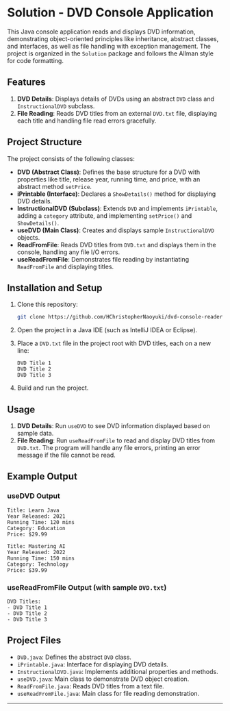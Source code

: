 # Solution - DVD Console Application

This Java console application reads and displays DVD information, demonstrating object-oriented principles like inheritance, abstract classes, and interfaces, as well as file handling with exception management. The project is organized in the `Solution` package and follows the Allman style for code formatting.

## Features

1. **DVD Details**: Displays details of DVDs using an abstract `DVD` class and `InstructionalDVD` subclass.
2. **File Reading**: Reads DVD titles from an external `DVD.txt` file, displaying each title and handling file read errors gracefully.

## Project Structure

The project consists of the following classes:

- **DVD (Abstract Class)**: Defines the base structure for a DVD with properties like title, release year, running time, and price, with an abstract method `setPrice`.
- **iPrintable (Interface)**: Declares a `ShowDetails()` method for displaying DVD details.
- **InstructionalDVD (Subclass)**: Extends `DVD` and implements `iPrintable`, adding a `category` attribute, and implementing `setPrice()` and `ShowDetails()`.
- **useDVD (Main Class)**: Creates and displays sample `InstructionalDVD` objects.
- **ReadFromFile**: Reads DVD titles from `DVD.txt` and displays them in the console, handling any file I/O errors.
- **useReadFromFile**: Demonstrates file reading by instantiating `ReadFromFile` and displaying titles.

## Installation and Setup

1. Clone this repository:
   ```bash
   git clone https://github.com/HChristopherNaoyuki/dvd-console-reader.git
   ```

2. Open the project in a Java IDE (such as IntelliJ IDEA or Eclipse).

3. Place a `DVD.txt` file in the project root with DVD titles, each on a new line:
   ```
   DVD Title 1
   DVD Title 2
   DVD Title 3
   ```

4. Build and run the project.

## Usage

1. **DVD Details**: Run `useDVD` to see DVD information displayed based on sample data.
2. **File Reading**: Run `useReadFromFile` to read and display DVD titles from `DVD.txt`. The program will handle any file errors, printing an error message if the file cannot be read.

## Example Output

### useDVD Output

```
Title: Learn Java
Year Released: 2021
Running Time: 120 mins
Category: Education
Price: $29.99

Title: Mastering AI
Year Released: 2022
Running Time: 150 mins
Category: Technology
Price: $39.99
```

### useReadFromFile Output (with sample `DVD.txt`)

```
DVD Titles:
- DVD Title 1
- DVD Title 2
- DVD Title 3
```

## Project Files

- `DVD.java`: Defines the abstract `DVD` class.
- `iPrintable.java`: Interface for displaying DVD details.
- `InstructionalDVD.java`: Implements additional properties and methods.
- `useDVD.java`: Main class to demonstrate DVD object creation.
- `ReadFromFile.java`: Reads DVD titles from a text file.
- `useReadFromFile.java`: Main class for file reading demonstration. 

---
